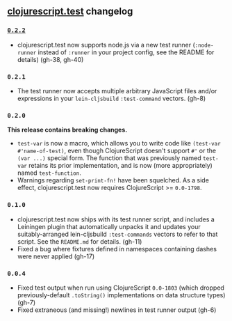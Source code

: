 ## [clojurescript.test](http://github.com/cemerick/clojurescript.test) changelog

### [`0.2.2`](https://github.com/cemerick/clojurescript.test/issues?milestone=4&page=1&state=closed)

* clojurescript.test now supports node.js via a new test runner (`:node-runner`
  instead of `:runner` in your project config, see the README for details)
  (gh-38, gh-40)

### `0.2.1`

* The test runner now accepts multiple arbitrary JavaScript files and/or
  expressions in your `lein-cljsbuild` `:test-command` vectors. (gh-8)

### `0.2.0`

**This release contains breaking changes.**

* `test-var` is now a macro, which allows you to write code like `(test-var
  #'name-of-test)`, even though ClojureScript doesn't support `#'` or the
  `(var ...)` special form.  The function that was previously named `test-var`
  retains its prior implementation, and is now (more appropriately) named
  `test-function`.
* Warnings regarding `set-print-fn!` have been squelched.  As a side effect,
  clojurescript.test now requires ClojureScript >= `0.0-1798`.

### `0.1.0`

* clojurescript.test now ships with its test runner script, and includes a
  Leiningen plugin that automatically unpacks it and updates your
  suitably-arranged lein-cljsbuild `:test-commands` vectors to refer to that
  script. See the `README.md` for details. (gh-11)
* Fixed a bug where fixtures defined in namespaces containing dashes were never
  applied (gh-17)

### `0.0.4`

* Fixed test output when run using ClojureScript `0.0-1803` (which dropped
  previously-default `.toString()` implementations on data structure types)
  (gh-7)
* Fixed extraneous (and missing!) newlines in test runner output (gh-6)

